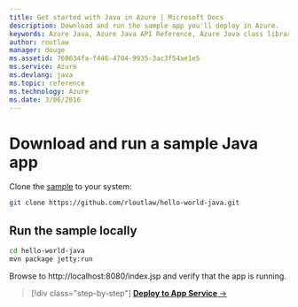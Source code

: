 ```yaml
---
title: Get started with Java in Azure | Microsoft Docs
description: Download and run the sample app you'll deploy in Azure.
keywords: Azure Java, Azure Java API Reference, Azure Java class library, Azure SDK
author: routlaw
manager: douge
ms.assetid: 760634fa-f446-4704-9935-3ac3f54ae1e5
ms.service: Azure
ms.devlang: java
ms.topic: reference
ms.technology: Azure
ms.date: 3/06/2016
---
```


# Download and run a sample Java app

Clone the [sample](https://github.com/rloutlaw/hello-world-java) to your system:

```bash
git clone https://github.com/rloutlaw/hello-world-java.git
```

## Run the sample locally

```bash
cd hello-world-java
mvn package jetty:run
```

Browse to http://localhost:8080/index.jsp and verify that the app is running.

>[!div class="step-by-step"]
[**Deploy to App Service** &rarr;](get-started-appservice.md)
